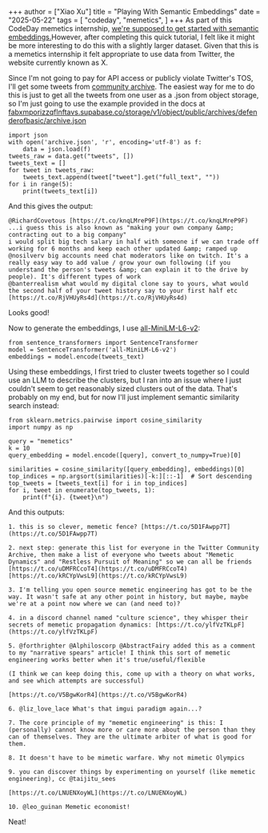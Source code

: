 +++
author = ["Xiao Xu"]
title = "Playing With Semantic Embeddings"
date = "2025-05-22"
tags = [
    "codeday",
    "memetics",
]
+++
As part of this CodeDay memetics internship, [we're supposed to get started with semantic embeddings.](https://dev.to/omar4ur/open-source-semantic-embedding-search-clustering-in-nodejs-23om)However, after completing this quick tutorial, I felt like it might be more interesting to do this with a slightly larger dataset. Given that this is a memetics internship it felt appropriate to use data from Twitter, the website currently known as X.

Since I'm not going to pay for API access or publicly violate Twitter's TOS, I'll get some tweets from [community archive](community-archive.org). The easiest way for me to do this is just to get all the tweets from one user as a .json from object storage, so I'm just going to use the example provided in the docs at
[fabxmporizzqflnftavs.supabase.co/storage/v1/object/public/archives/defenderofbasic/archive.json](https://fabxmporizzqflnftavs.supabase.co/storage/v1/object/public/archives/defenderofbasic/archive.json)
```
import json
with open('archive.json', 'r', encoding='utf-8') as f:
    data = json.load(f)
tweets_raw = data.get("tweets", [])
tweets_text = []
for tweet in tweets_raw:
    tweets_text.append(tweet["tweet"].get("full_text", ""))
for i in range(5):
    print(tweets_text[i])
```
And this gives the output:
```
@RichardCovetous [https://t.co/knqLMreP9F](https://t.co/knqLMreP9F)
...i guess this is also known as "making your own company &amp; contracting out to a big company"
i would split big tech salary in half with someone if we can trade off working for 6 months and keep each other updated &amp; ramped up
@nosilverv big accounts need chat moderators like on twitch. It's a really easy way to add value / grow your own following (if you understand the person's tweets &amp; can explain it to the drive by people). It's different types of work
@banterrealism what would my digital clone say to yours, what would the second half of your tweet history say to your first half etc [https://t.co/RjVHUyRs4d](https://t.co/RjVHUyRs4d)
```
Looks good!

Now to generate the embeddings, I use [all-MiniLM-L6-v2](https://huggingface.co/sentence-transformers/all-MiniLM-L6-v2):
```
from sentence_transformers import SentenceTransformer
model = SentenceTransformer('all-MiniLM-L6-v2')
embeddings = model.encode(tweets_text)
```
Using these embeddings, I first tried to cluster tweets together so I could use an LLM to describe the clusters, but I ran into an issue where I just couldn't seem to get reasonably sized clusters out of the data. That's probably on my end, but for now I'll just implement semantic similarity search instead:
```
from sklearn.metrics.pairwise import cosine_similarity
import numpy as np

query = "memetics"
k = 10
query_embedding = model.encode([query], convert_to_numpy=True)[0]

similarities = cosine_similarity([query_embedding], embeddings)[0]
top_indices = np.argsort(similarities)[-k:][::-1]  # Sort descending
top_tweets = [tweets_text[i] for i in top_indices]
for i, tweet in enumerate(top_tweets, 1):
    print(f"{i}. {tweet}\n")
```
And this outputs:
```
1. this is so clever, memetic fence? [https://t.co/5D1FAwpp7T](https://t.co/5D1FAwpp7T)

2. next step: generate this list for everyone in the Twitter Community Archive, then make a list of everyone who tweets about "Memetic Dynamics" and "Restless Pursuit of Meaning" so we can all be friends [https://t.co/uDMFRCcoT4](https://t.co/uDMFRCcoT4) [https://t.co/kRCYpVwsL9](https://t.co/kRCYpVwsL9)

3. I'm telling you open source memetic engineering has got to be the way. It wasn't safe at any other point in history, but maybe, maybe we're at a point now where we can (and need to)?

4. in a discord channel named "culture science", they whisper their secrets of memetic propagation dynamics: [https://t.co/ylfVzTKLpF](https://t.co/ylfVzTKLpF)

5. @forthrighter @Alphiloscorp @AbstractFairy added this as a comment to my "narrative spears" article! I think this sort of memetic engineering works better when it's true/useful/flexible

(I think we can keep doing this, come up with a theory on what works, and see which attempts are successful)

[https://t.co/V5BgwKorR4](https://t.co/V5BgwKorR4)

6. @liz_love_lace What's that imgui paradigm again...?

7. The core principle of my "memetic engineering" is this: I (personally) cannot know more or care more about the person than they can of themselves. They are the ultimate arbiter of what is good for them.

8. It doesn't have to be mimetic warfare. Why not mimetic Olympics

9. you can discover things by experimenting on yourself (like memetic engineering), cc @taijitu_sees

[https://t.co/LNUENXoyWL](https://t.co/LNUENXoyWL)

10. @leo_guinan Memetic economist!
```
Neat! 